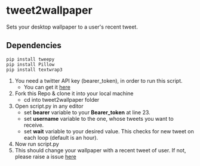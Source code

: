 # tweet2wallpaper
Sets your desktop wallpaper to a user's recent tweet.

## Dependencies
```
pip install tweepy
pip install Pillow
pip install textwrap3
```
1. You need a twitter API key (bearer_token), in order to run this script.
   - You can get it [here](https://developer.twitter.com/)
2. Fork this Repo & clone it into your local machine
   - cd into tweet2wallpaper folder
3. Open script.py in any editor
   - set **bearer** variable to your **Bearer_token** at line 23.
   - set **username** variable to the one, whose tweets you want to receive.
   - set **wait** variable to your desired value. This checks for new tweet on each loop (default is an hour).
4. Now run script.py
5. This should change your wallpaper with a recent tweet of user. If not, please raise a issue [here](https://github.com/nikhilreddydev/tweet2wallpaper/issues)
